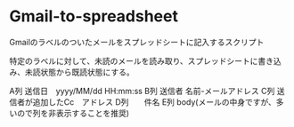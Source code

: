 # Gmail-to-spreadsheet
Gmailのラベルのついたメールをスプレッドシートに記入するスクリプト

特定のラベルに対して、未読のメールを読み取り、スプレッドシートに書き込み、未読状態から既読状態にする。

A列 送信日　yyyy/MM/dd HH:mm:ss
B列 送信者 名前-メールアドレス
C列 送信者が追加したCc　アドレス
D列　　件名 
E列 body(メールの中身ですが、多いので列を非表示することを推奨)
